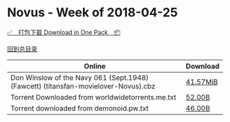 # Novus - Week of 2018-04-25

[✅&emsp;打包下载 Download in One Pack&emsp;📦](https://pan.baidu.com/s/1WNYMK7JTWYQay3kkegXN0A)

[回到总目录](https://github.com/alicewish/markdown/blob/master/Catalogs.md)



Online | Download
--- | ---
Don Winslow of the Navy 061 (Sept.1948) (Fawcett) (titansfan-movielover-Novus).cbz | [41.57MiB](https://pan.baidu.com/s/1WNYMK7JTWYQay3kkegXN0A#list/path=%2FNovus%20-%20Week%20of%202018%20Q2%2FNovus%20-%20Week%20of%202018-04-25%2F%E3%82%AF%E3%82%AA%E3%82%AF%E3%82%A8%E3%82%BD%E3%82%A8%E3%82%BB%E3%82%A2%E3%82%A4%E3%82%A4%E3%82%BF%E3%82%A2%E3%82%AD%E3%82%A2%E3%82%BF%E3%82%BD%E3%82%BB%E3%82%A4%E3%82%BB%E3%82%AF%E3%82%B7%E3%82%B3%E3%82%B9%E3%82%B1%E3%82%BF%E3%82%AB%E3%82%BB%E3%82%A2%E3%82%A2%E3%82%AD%E3%82%A6%E3%82%BF&parentPath=%2FNovus%20-%20Week%20of%202018%20Q2)
Torrent Downloaded from worldwidetorrents.me.txt | [52.00B](https://pan.baidu.com/s/1WNYMK7JTWYQay3kkegXN0A#list/path=%2FNovus%20-%20Week%20of%202018%20Q2%2FNovus%20-%20Week%20of%202018-04-25%2F%E3%82%A6%E3%82%B9%E3%82%B7%E3%82%AF%E3%82%AF%E3%82%A2%E3%82%A4%E3%82%B9%E3%82%A8%E3%82%B1%E3%82%B9%E3%82%BB%E3%82%AA%E3%82%A2%E3%82%BD%E3%82%A8%E3%82%A6%E3%82%BF%E3%82%BB%E3%82%A4%E3%82%BD%E3%82%B5%E3%82%A4%E3%82%AF%E3%82%BD%E3%82%B7%E3%82%B5%E3%82%AB%E3%82%AB%E3%82%B5%E3%82%BD%E3%82%BF&parentPath=%2FNovus%20-%20Week%20of%202018%20Q2)
Torrent downloaded from demonoid.pw.txt | [46.00B](https://pan.baidu.com/s/1WNYMK7JTWYQay3kkegXN0A#list/path=%2FNovus%20-%20Week%20of%202018%20Q2%2FNovus%20-%20Week%20of%202018-04-25%2F%E3%82%B7%E3%82%B5%E3%82%B3%E3%82%BB%E3%82%BF%E3%82%A6%E3%82%A2%E3%82%AB%E3%82%A2%E3%82%A2%E3%82%A2%E3%82%B9%E3%82%A4%E3%82%B5%E3%82%B9%E3%82%A8%E3%82%B5%E3%82%A8%E3%82%B1%E3%82%A6%E3%82%A6%E3%82%B5%E3%82%BD%E3%82%B5%E3%82%BB%E3%82%BB%E3%82%B9%E3%82%B3%E3%82%B5%E3%82%AF%E3%82%A6%E3%82%AF&parentPath=%2FNovus%20-%20Week%20of%202018%20Q2)